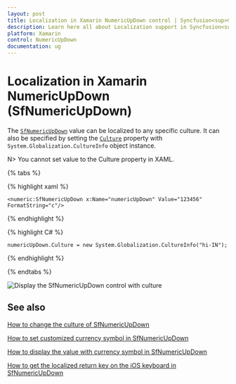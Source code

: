 ```yaml
---
layout: post
title: Localization in Xamarin NumericUpDown control | Syncfusion<sup>®</sup>
description: Learn here all about Localization support in Syncfusion<sup>®</sup> Xamarin NumericUpDown (SfNumericUpDown) control and more.
platform: Xamarin
control: NumericUpDown
documentation: ug
---
```

# Localization in Xamarin NumericUpDown (SfNumericUpDown)

The [`SfNumericUpDown`](https://help.syncfusion.com/cr/xamarin/Syncfusion.SfNumericUpDown.XForms.SfNumericUpDown.html) value can be localized to any specific culture. It can also be specified by setting the [`Culture`](https://help.syncfusion.com/cr/xamarin/Syncfusion.SfNumericUpDown.XForms.SfNumericUpDown.html#Syncfusion_SfNumericUpDown_XForms_SfNumericUpDown_Culture) property with `System.Globalization.CultureInfo` object instance.

N> You cannot set value to the Culture property in XAML.

{% tabs %}
	
{% highlight xaml %}

	<numeric:SfNumericUpDown x:Name="numericUpDown" Value="123456" FormatString="c"/>
	
{% endhighlight %}

{% highlight C# %}

	numericUpDown.Culture = new System.Globalization.CultureInfo("hi-IN");
	 
{% endhighlight %}

{% endtabs %}


![Display the SfNumericUpDown control with culture](images/Culture.png)

## See also

[How to change the culture of SfNumericUpDown](https://support.syncfusion.com/kb/article/6971/does-sfnumericupdown-responds-change-in-culture)

[How to set customized currency symbol in SfNumericUpDown](https://support.syncfusion.com/kb/article/9119/how-to-configure-a-certain-currency-symbol-in-xamarincontrols-with-numbers-on-forms)

[How to display the value with currency symbol in SfNumericUpDown](https://support.syncfusion.com/kb/article/9141/how-to-display-the-value-with-currency-symbol-in-xamarinforms-numeric-controls)

[How to get the localized return key on the iOS keyboard in SfNumericUpDown](https://support.syncfusion.com/kb/article/7039/how-to-get-the-localized-return-key-on-the-ios-keyboard-in-xamarinforms-numeric-controls)



